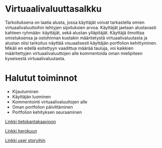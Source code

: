 # Virtuaalivaluuttasalkku 

Tarkoituksena on laatia alusta, jossa käyttäjät voivat tarkastella omien virtuaalivaluuttoihin tehtyjen sijoituksien arvoa. Käyttäjät jaetaan alustavasti kahteen ryhmään: käyttäjät, sekä alustan ylläpitäjät. Käyttäjä ilmoittaa omistuksensa ja ostohinnan kustakin määritetystä virtuaalivaluutasta ja alustan olisi tarkoitus näyttää visuaalisesti käyttäjän portfolion kehittyminen. Mikäli en edellä esitettyyn vaadittua määrää tauluja, voi kaikkien määritettyjen virtuaalivaluuttojen alle kommentoida oman mielipiteen kyseisestä virtuaalivaluutasta. 

<h1> Halutut toiminnot </h1>

- Kijautuminen
- Käyttäjän luominen
- Kommentointi virtuaalivaluuttojen alle
- Oman portfolion päivittäminen
- Portfolion kehityksen seuraaminen

[Linkki tietokantakaavioon](https://github.com/OttoLasma/VirtuaalivaluuttaPortfolio/blob/master/Screenshot%20from%202020-05-13%2020-04-25.png)

[Linkki herokuun](https://tsoha-cryptoportfolio.herokuapp.com/)

[Linkki user storyihin](https://github.com/OttoLasma/VirtuaalivaluuttaPortfolio/blob/master/documentation/userstory.md)
